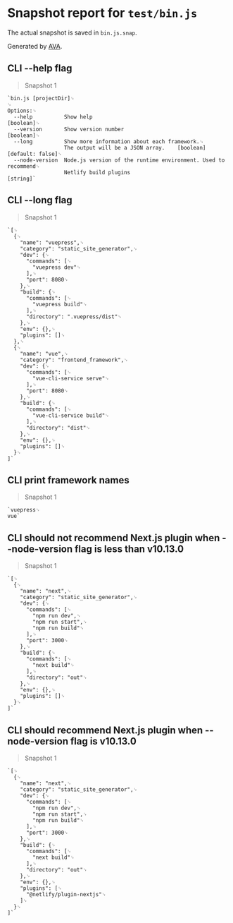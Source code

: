 # Snapshot report for `test/bin.js`

The actual snapshot is saved in `bin.js.snap`.

Generated by [AVA](https://ava.li).

## CLI --help flag

> Snapshot 1

    `bin.js [projectDir]␊
    ␊
    Options:␊
      --help          Show help                                            [boolean]␊
      --version       Show version number                                  [boolean]␊
      --long          Show more information about each framework.␊
                      The output will be a JSON array.    [boolean] [default: false]␊
      --node-version  Node.js version of the runtime environment. Used to recommend␊
                      Netlify build plugins                                 [string]`

## CLI --long flag

> Snapshot 1

    `[␊
      {␊
        "name": "vuepress",␊
        "category": "static_site_generator",␊
        "dev": {␊
          "commands": [␊
            "vuepress dev"␊
          ],␊
          "port": 8080␊
        },␊
        "build": {␊
          "commands": [␊
            "vuepress build"␊
          ],␊
          "directory": ".vuepress/dist"␊
        },␊
        "env": {},␊
        "plugins": []␊
      },␊
      {␊
        "name": "vue",␊
        "category": "frontend_framework",␊
        "dev": {␊
          "commands": [␊
            "vue-cli-service serve"␊
          ],␊
          "port": 8080␊
        },␊
        "build": {␊
          "commands": [␊
            "vue-cli-service build"␊
          ],␊
          "directory": "dist"␊
        },␊
        "env": {},␊
        "plugins": []␊
      }␊
    ]`

## CLI print framework names

> Snapshot 1

    `vuepress␊
    vue`

## CLI should not recommend Next.js plugin when --node-version flag is less than v10.13.0

> Snapshot 1

    `[␊
      {␊
        "name": "next",␊
        "category": "static_site_generator",␊
        "dev": {␊
          "commands": [␊
            "npm run dev",␊
            "npm run start",␊
            "npm run build"␊
          ],␊
          "port": 3000␊
        },␊
        "build": {␊
          "commands": [␊
            "next build"␊
          ],␊
          "directory": "out"␊
        },␊
        "env": {},␊
        "plugins": []␊
      }␊
    ]`

## CLI should recommend Next.js plugin when --node-version flag is v10.13.0

> Snapshot 1

    `[␊
      {␊
        "name": "next",␊
        "category": "static_site_generator",␊
        "dev": {␊
          "commands": [␊
            "npm run dev",␊
            "npm run start",␊
            "npm run build"␊
          ],␊
          "port": 3000␊
        },␊
        "build": {␊
          "commands": [␊
            "next build"␊
          ],␊
          "directory": "out"␊
        },␊
        "env": {},␊
        "plugins": [␊
          "@netlify/plugin-nextjs"␊
        ]␊
      }␊
    ]`
